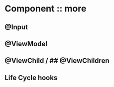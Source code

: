 # Component :: more

## @Input

## @ViewModel

## @ViewChild / ## @ViewChildren

## Life Cycle hooks





